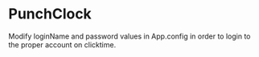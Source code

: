 # PunchClock

Modify loginName and password values in App.config in order to login to the proper account on clicktime.
